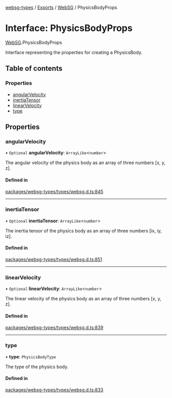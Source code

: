 [websg-types](../README.md) / [Exports](../modules.md) / [WebSG](../modules/WebSG.md) / PhysicsBodyProps

# Interface: PhysicsBodyProps

[WebSG](../modules/WebSG.md).PhysicsBodyProps

Interface representing the properties for creating a PhysicsBody.

## Table of contents

### Properties

- [angularVelocity](WebSG.PhysicsBodyProps.md#angularvelocity)
- [inertiaTensor](WebSG.PhysicsBodyProps.md#inertiatensor)
- [linearVelocity](WebSG.PhysicsBodyProps.md#linearvelocity)
- [type](WebSG.PhysicsBodyProps.md#type)

## Properties

### angularVelocity

• `Optional` **angularVelocity**: `ArrayLike`<`number`\>

The angular velocity of the physics body as an array of three numbers [x, y, z].

#### Defined in

[packages/websg-types/types/websg.d.ts:845](https://github.com/matrix-org/thirdroom/blob/53b6168d/packages/websg-types/types/websg.d.ts#L845)

___

### inertiaTensor

• `Optional` **inertiaTensor**: `ArrayLike`<`number`\>

The inertia tensor of the physics body as an array of three numbers [ix, iy, iz].

#### Defined in

[packages/websg-types/types/websg.d.ts:851](https://github.com/matrix-org/thirdroom/blob/53b6168d/packages/websg-types/types/websg.d.ts#L851)

___

### linearVelocity

• `Optional` **linearVelocity**: `ArrayLike`<`number`\>

The linear velocity of the physics body as an array of three numbers [x, y, z].

#### Defined in

[packages/websg-types/types/websg.d.ts:839](https://github.com/matrix-org/thirdroom/blob/53b6168d/packages/websg-types/types/websg.d.ts#L839)

___

### type

• **type**: `PhysicsBodyType`

The type of the physics body.

#### Defined in

[packages/websg-types/types/websg.d.ts:833](https://github.com/matrix-org/thirdroom/blob/53b6168d/packages/websg-types/types/websg.d.ts#L833)
